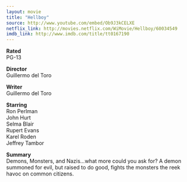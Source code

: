 ```yaml
---
layout: movie
title: "Hellboy"
source: http://www.youtube.com/embed/Ob9J3kCELXE
netflix_link: http://movies.netflix.com/WiMovie/Hellboy/60034549
imdb_link: http://www.imdb.com/title/tt0167190
---
```


__Rated__<br /><span class="rated ts">PG-13</span>

__Director__<br />Guillermo del Toro

__Writer__<br />Guillermo del Toro

__Starring__<br />Ron Perlman<br />John Hurt<br />Selma Blair<br />Rupert Evans<br />Karel Roden<br />Jeffrey Tambor

__Summary__<br />Demons, Monsters, and Nazis...what more could you ask for? A demon summoned for evil, but raised to do good, fights the monsters the reek havoc on common citizens.